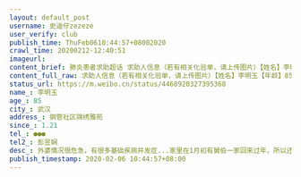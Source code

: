 ```yaml
---
layout: default_post
username: 史迪仔zezeze
user_verify: club
publish_time: ThuFeb0610:44:57+08002020
crawl_time: 20200212-12:40:51
imageurl: 
content_brief: 肺炎患者求助超话 求助人信息（若有相关化验单，请上传图片）【姓名】李明玉【年龄】85【所在城市】武汉【所在小区、社区】钢管社区锦绣雅苑【患病时间】1.21【联系方式】●●●【其他紧急联系人】彭昱娴【病情描述】肺炎患者求助超话 外婆情况很危急，有很多基础疾病并发症. ...全文
content_full_raw: 求助人信息（若有相关化验单，请上传图片）【姓名】李明玉【年龄】85【所在城市】武汉【所在小区、社区】钢管社区锦绣雅苑【患病时间】1.21【联系方式】●●●【其他紧急联系人】彭昱娴【病情描述】外婆情况很危急，有很多基础疾病并发症...家里在1月初有舅伯一家回来过年，所以还能帮忙照顾，但是这样跑就怕会有更多家庭感染啊...现在我外婆80多岁，已经成重症了，医生说双肺有白化，同时浑身无力。从1.21后开始发病，四肢无力无法走路，且有发烧症状（38-38.5），还存在很多基础疾病，如心脏病，高血压，糖尿病，血栓等，如今慢性的疾病都引发了，外婆每天喊着心脏痛，这让全家都很痛啊...一开始就拍了ct做了血检就说是疑似患者，结果没床位，只好每天医院来回跑打针，可是直到最近几天，她开始心脏难受，并且呼吸难受，医生说已经有病危倾向了！可是我们还是无法住院，因为核酸检测是阴性，可是社区又不给我们纸质确诊阴性的说明书，就算想以普通重大疾病别人不相信啊.....而且医生说，还是高度疑似病例，新闻也说过存在假阴性，可是社区不准我们做第二次检测....还说检测也是医生做的，那检测的医生有错吗？我不知道我为什么会得到这种答复，可是假阴性的实况下，相关症状这么明显，难道不可疑吗？目前任何的官方办法我们都使用了，社区，疾控中心，24小时发热热线，市长热线，人民日报相关的！！全都没有用！！社区也说不确诊无法安排住院！！现在的四类人统统收治不知道为什么还没有人联系我家，也给社区报备了。也给街道报备了！！求求各位了！！！85岁老人真的很难受！！我外婆住在武汉市汉阳区鹦鹉大道杨泗庙锦绣雅苑2栋，联系人是我，她的外孙彭昱娴，我的电话是●●●
status_url: https://m.weibo.cn/status/4468920327395368
name_: 李明玉
age_: 85
city_: 武汉
address_: 钢管社区锦绣雅苑
since_: 1.21
tel_: ●●●
tel2_: 彭昱娴
desc_: 外婆情况很危急，有很多基础疾病并发症...家里在1月初有舅伯一家回来过年，所以还能帮忙照顾，但是这样跑就怕会有更多家庭感染啊...现在我外婆80多岁，已经成重症了，医生说双肺有白化，同时浑身无力。从1.21后开始发病，四肢无力无法走路，且有发烧症状（38-38.5），还存在很多基础疾病，如心脏病，高血压，糖尿病，血栓等，如今慢性的疾病都引发了，外婆每天喊着心脏痛，这让全家都很痛啊...一开始就拍了ct做了血检就说是疑似患者，结果没床位，只好每天医院来回跑打针，可是直到最近几天，她开始心脏难受，并且呼吸难受，医生说已经有病危倾向了！可是我们还是无法住院，因为核酸检测是阴性，可是社区又不给我们纸质确诊阴性的说明书，就算想以普通重大疾病别人不相信啊.....而且医生说，还是高度疑似病例，新闻也说过存在假阴性，可是社区不准我们做第二次检测....还说检测也是医生做的，那检测的医生有错吗？我不知道我为什么会得到这种答复，可是假阴性的实况下，相关症状这么明显，难道不可疑吗？目前任何的官方办法我们都使用了，社区，疾控中心，24小时发热热线，市长热线，人民日报相关的！！全都没有用！！社区也说不确诊无法安排住院！！现在的四类人统统收治不知道为什么还没有人联系我家，也给社区报备了。也给街道报备了！！求求各位了！！！85岁老人真的很难受！！我外婆住在武汉市汉阳区鹦鹉大道杨泗庙锦绣雅苑2栋，联系人是我，她的外孙彭昱娴，我的电话是●●●
publish_timestamp: 2020-02-06 10:44:57+08:00
---
```

